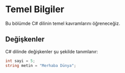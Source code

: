 # Temel Bilgiler

Bu bölümde C# dilinin temel kavramlarını öğreneceğiz.

## Değişkenler
C# dilinde değişkenler şu şekilde tanımlanır:
```csharp
int sayi = 5;
string metin = "Merhaba Dünya";


